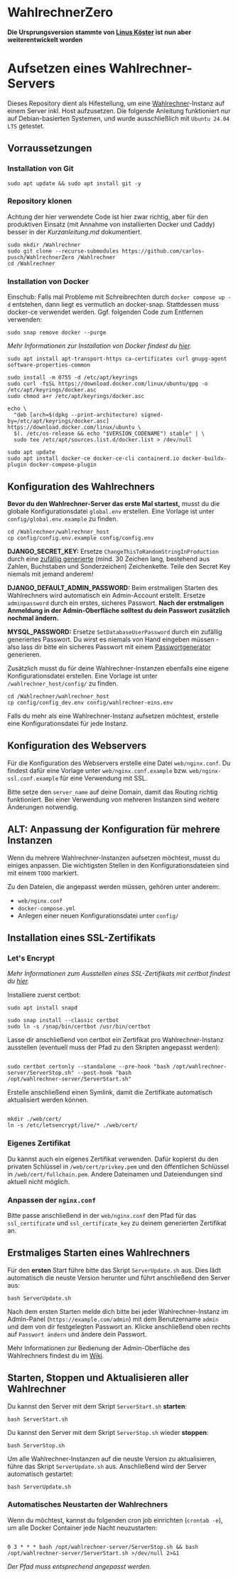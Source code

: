 # WahlrechnerZero

**Die Ursprungsversion stammte von [Linus Köster](https://github.com/wahlrechner/wahlrechner) ist nun aber weiterentwickelt worden**

# Aufsetzen eines Wahlrechner-Servers

Dieses Repository dient als Hifestellung, um eine [Wahlrechner](https://github.com/wahlrechner/wahlrechner)-Instanz auf einem Server inkl. Host aufzusetzen.
Die folgende Anleitung funktioniert nur auf Debian-basierten Systemen, und wurde ausschließlich mit `Ubuntu 24.04 LTS`
getestet.

## Vorraussetzungen

### Installation von Git

```
sudo apt update && sudo apt install git -y
```

### Repository klonen

Achtung der hier verwendete Code ist hier zwar richtig, aber für den produktiven Einsatz (mit Annahme von installierten Docker und Caddy) besser in der *Kurzanleitung.md* dokumentiert.

```
sudo mkdir /Wahlrechner
sudo git clone --recurse-submodules https://github.com/carlos-pusch/WahlrechnerZero /Wahlrechner
cd /Wahlrechner
```

### Installation von Docker

Einschub: Falls mal Probleme mit Schreibrechten durch `docker compose up -d` entstehen, dann liegt es vermutlich an docker-snap.
Stattdessen muss docker-ce verwendet werden. Ggf. folgenden Code zum Entfernen verwenden:

```
sudo snap remove docker --purge
```

_Mehr Informationen zur Installation von Docker findest du [hier](https://docs.docker.com/engine/install/ubuntu/)._

```
sudo apt install apt-transport-https ca-certificates curl gnupg-agent software-properties-common
```

```
sudo install -m 0755 -d /etc/apt/keyrings
sudo curl -fsSL https://download.docker.com/linux/ubuntu/gpg -o /etc/apt/keyrings/docker.asc
sudo chmod a+r /etc/apt/keyrings/docker.asc
```

```
echo \
  "deb [arch=$(dpkg --print-architecture) signed-by=/etc/apt/keyrings/docker.asc] https://download.docker.com/linux/ubuntu \
  $(. /etc/os-release && echo "$VERSION_CODENAME") stable" | \
  sudo tee /etc/apt/sources.list.d/docker.list > /dev/null
```

```
sudo apt update
sudo apt install docker-ce docker-ce-cli containerd.io docker-buildx-plugin docker-compose-plugin
```

## Konfiguration des Wahlrechners

**Bevor du den Wahlrechner-Server das erste Mal startest,** musst du die globale Konfigurationsdatei `global.env`
erstellen. Eine Vorlage ist unter `config/global.env.example` zu finden.

```
cd /Wahlrechner/wahlrechner_host
cp config/config.env.example config/config.env
```

**DJANGO_SECRET_KEY:** Ersetze `ChangeThisToRandomStringInProduction` durch eine [zufällig generierte](https://1password.com/de/password-generator/) (mind. 30 Zeichen lang, bestehend aus Zahlen, Buchstaben und Sonderzeichen) Zeichenkette. Teile den Secret Key niemals mit jemand anderem!

**DJANGO_DEFAULT_ADMIN_PASSWORD:** Beim erstmaligen Starten des Wahlrechners wird automatisch ein Admin-Account erstellt. Ersetze `adminpassword` durch ein erstes, sicheres Passwort. **Nach der erstmaligen Anmeldung in der Admin-Oberfläche solltest du dein Passwort zusätzlich nochmal ändern.**

**MYSQL_PASSWORD:** Ersetze `SetDatabaseUserPassword` durch ein zufällig generiertes Passwort. Du wirst es niemals von Hand eingeben müssen - also lass dir bitte ein sicheres Passwort mit einem [Passwortgenerator](https://1password.com/de/password-generator/) generieren.

Zusätzlich musst du für deine Wahlrechner-Instanzen ebenfalls eine eigene Konfigurationsdatei erstellen. Eine Vorlage
ist unter `/wahlrechner_host/config/` zu finden.

```
cd /Wahlrechner/wahlrechner_host
cp config/config_dev.env config/wahlrechner-eins.env
```

Falls du mehr als eine Wahlrechner-Instanz aufsetzen möchtest, erstelle eine Konfigurationsdatei für jede Instanz.

## Konfiguration des Webservers

Für die Konfiguration des Webservers erstelle eine Datei `web/nginx.conf`. Du findest dafür eine Vorlage unter
`web/nginx.conf.example` bzw. `web/nginx-ssl.conf.example` für eine Verwendung mit SSL.

Bitte setze den `server_name` auf deine Domain, damit das Routing richtig funktioniert. Bei einer Verwendung von
mehreren Instanzen sind weitere Änderungen notwendig.

## ALT: Anpassung der Konfiguration für mehrere Instanzen

Wenn du mehrere Wahlrechner-Instanzen aufsetzen möchtest, musst du einiges anpassen. Die wichtigsten Stellen in den
Konfigurationsdateien sind mit einem `TODO` markiert.

Zu den Dateien, die angepasst werden müssen, gehören unter anderem:

- `web/nginx.conf`
- `docker-compose.yml`
- Anlegen einer neuen Konfigurationsdatei unter `config/`

## Installation eines SSL-Zertifikats

### Let's Encrypt

_Mehr Informationen zum Ausstellen eines SSL-Zertifikats mit certbot findest du [hier](https://certbot.eff.org/lets-encrypt/ubuntufocal-other)._

Installiere zuerst certbot:

```
sudo apt install snapd
```

```
sudo snap install --classic certbot
sudo ln -s /snap/bin/certbot /usr/bin/certbot
```

Lasse dir anschließend von certbot ein Zertifikat pro Wahlrechner-Instanz ausstellen (eventuell muss der Pfad zu den
Skripten angepasst werden):

```

sudo certbot certonly --standalone --pre-hook "bash /opt/wahlrechner-server/ServerStop.sh" --post-hook "bash
/opt/wahlrechner-server/ServerStart.sh"
```

Erstelle anschließend einen Symlink, damit die Zertifikate automatisch aktualisiert werden können.
```

mkdir ./web/cert/
ln -s /etc/letsencrypt/live/* ./web/cert/
```

### Eigenes Zertifikat

Du kannst auch ein eigenes Zertifikat verwenden. Dafür kopierst du den privaten Schlüssel in `/web/cert/privkey.pem` und den öffentlichen Schlüssel in `/web/cert/fullchain.pem`. Andere Dateinamen und Dateiendungen sind aktuell nicht möglich.

### Anpassen der `nginx.conf`

Bitte passe anschließend in der `web/nginx.conf` den Pfad für das `ssl_certificate` und `ssl_certificate_key` zu deinem generierten Zertifikat an.

## Erstmaliges Starten eines Wahlrechners

Für den **ersten** Start führe bitte das Skript `ServerUpdate.sh` aus. Dies lädt automatisch die neuste Version herunter und führt anschließend den Server aus:

```
bash ServerUpdate.sh
```

Nach dem ersten Starten melde dich bitte bei jeder Wahlrechner-Instanz im Admin-Panel (`https://example.com/admin`) mit
dem Benutzername `admin` und dem von dir festgelegten Passwort an. Klicke anschließend oben rechts auf `Passwort ändern`
und ändere dein Passwort.

Mehr Informationen zur Bedienung der Admin-Oberfläche des Wahlrechners findest du im [Wiki](https://github.com/wahlrechner/wahlrechner/wiki).

## Starten, Stoppen und Aktualisieren aller Wahlrechner

Du kannst den Server mit dem Skript `ServerStart.sh` **starten**:

```
bash ServerStart.sh
```

Du kannst den Server mit dem Skript `ServerStop.sh` wieder **stoppen**:

```
bash ServerStop.sh
```

Um alle Wahlrechner-Instanzen auf die neuste Version zu aktualisieren, führe das Skript `ServerUpdate.sh` aus.
Anschließend wird der Server automatisch gestartet:

```
bash ServerUpdate.sh
```

### Automatisches Neustarten der Wahlrechners

Wenn du möchtest, kannst du folgenden cron job einrichten (`crontab -e`), um alle Docker Container jede Nacht neuzustarten:

```

0 3 * * * bash /opt/wahlrechner-server/ServerStop.sh && bash /opt/wahlrechner-server/ServerStart.sh >/dev/null 2>&1
```

_Der Pfad muss entsprechend angepasst werden._
